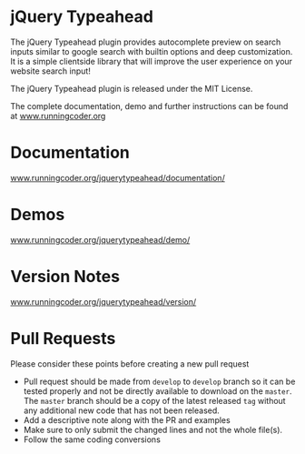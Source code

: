jQuery Typeahead
======================

The jQuery Typeahead plugin provides autocomplete preview on search inputs similar to google search with builtin options and deep customization.
It is a simple clientside library that will improve the user experience on your website search input!

The jQuery Typeahead plugin is released under the MIT License.

The complete documentation, demo and further instructions can be found at www.runningcoder.org

Documentation
======================

www.runningcoder.org/jquerytypeahead/documentation/

Demos
======================

www.runningcoder.org/jquerytypeahead/demo/

Version Notes
======================

www.runningcoder.org/jquerytypeahead/version/

Pull Requests
======================

Please consider these points before creating a new pull request

- Pull request should be made from `develop` to `develop` branch so it can be tested properly and not be directly available to download on the `master`.
The `master` branch should be a copy of the latest released `tag` without any additional new code that has not been released.
- Add a descriptive note along with the PR and examples
- Make sure to only submit the changed lines and not the whole file(s).
- Follow the same coding conversions